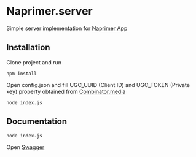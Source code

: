 # Naprimer.server

Simple server implementation for [Naprimer App](https://github.com/Naprimer-app-git/naprimer.app) 

## Installation

Clone project and run

~~~
npm install
~~~

Open config.json and fill UGC_UUID (Client ID) and UGC_TOKEN (Private key) property obtained from [Combinator.media](https://combinator.megogo.dev)

~~~
node index.js
~~~

## Documentation

~~~
node index.js
~~~

Open [Swagger](http://localhost:3000/api-docs/)
